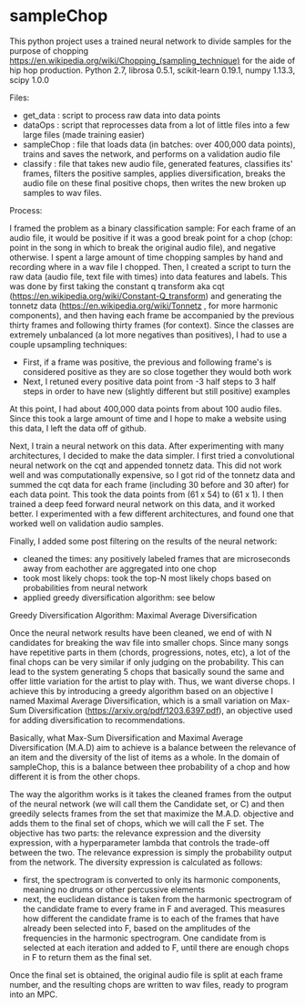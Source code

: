 # sampleChop

This python project uses a trained neural network to divide samples for the purpose of chopping https://en.wikipedia.org/wiki/Chopping_(sampling_technique) for the aide of hip hop production. 
Python 2.7, librosa 0.5.1, scikit-learn 0.19.1, numpy 1.13.3, scipy 1.0.0

Files:
- get_data : script to process raw data into data points
- dataOps : script that reprocesses data from a lot of little files into a few large files (made training easier)
- sampleChop : file that loads data (in batches: over 400,000 data points), trains and saves the network, and performs on a validation audio file
- classify : file that takes new audio file, generated features, classifies its' frames, filters the positive samples, applies diversification, breaks the audio file on these final positive chops, then writes the new broken up samples to wav files. 

Process:

I framed the problem as a binary classification sample: For each frame of an audio file, it would be positive if it was a good break point for a chop (chop: point in the song in which to break the original audio file), and negative otherwise.
I spent a large amount of time chopping samples by hand and recording where in a wav file I chopped.
Then, I created a script to turn the raw data (audio file, text file with times) into data features and labels.
This was done by first taking the constant q transform aka cqt (https://en.wikipedia.org/wiki/Constant-Q_transform) and generating the tonnetz data (https://en.wikipedia.org/wiki/Tonnetz , for more harmonic components), and then having each frame be accompanied by the previous thirty frames and following thirty frames (for context).
Since the classes are extremely unbalanced (a lot more negatives than positives), I had to use a couple upsampling techniques:
  - First, if a frame was positive, the previous and following frame's is considered positive as they are so close together they would both work
  - Next, I retuned every positive data point from -3 half steps to 3 half steps in order to have new (slightly different but still positive) examples

At this point, I had about 400,000 data points from about 100 audio files. Since this took a large amount of time and I hope to make a website using this data, I left the data off of github.

Next, I train a neural network on this data. After experimenting with many architectures, I decided to make the data simpler.
I first tried a convolutional neural network on the cqt and appended tonnetz data. This did not work well and was computationally expensive, so I got rid of the tonnetz data and summed the cqt data for each frame (including 30 before and 30 after) for each data point. This took the data points from (61 x 54) to (61 x 1). I then trained a deep feed forward neural network on this data, and it worked better. I experimented with a few different architectures, and found one that worked well on validation audio samples.

Finally, I added some post filtering on the results of the neural network:
- cleaned the times: any positively labeled frames that are microseconds away from eachother are aggregated into one chop
- took most likely chops: took the top-N most likely chops based on probabilities from neural network
- applied greedy diversification algorithm: see below

Greedy Diversification Algorithm: Maximal Average Diversification

Once the neural network results have been cleaned, we end of with N candidates for breaking the wav file into smaller chops.
Since many songs have repetitive parts in them (chords, progressions, notes, etc), a lot of the final chops can be very similar if only judging on the probability. This can lead to the system generating 5 chops that basically sound the same and offer little variation for the artist to play with. Thus, we want diverse chops. I achieve this by introducing a greedy algorithm based on an objective I named Maximal Average Diversification, which is a small variation on Max-Sum Diversification (https://arxiv.org/pdf/1203.6397.pdf), an objective used for adding diversification to recommendations.

Basically, what Max-Sum Diversification and Maximal Average Diversification (M.A.D) aim to achieve is a balance between the relevance of an item and the diversity of the list of items as a whole. In the domain of sampleChop, this is a balance between thee probability of a chop and how different it is from the other chops.

The way the algorithm works is it takes the cleaned frames from the output of the neural network (we will call them the Candidate set, or C) and then greedily selects frames from the set that maximize the M.A.D. objective and adds them to the final set of chops, which we will call the F set. The objective has two parts: the relevance expression and the diversity expression, with a hyperparameter lambda that controls the trade-off between the two. The relevance expression is simply the probability output from the network. The diversity expression is calculated as follows:
   - first, the spectrogram is converted to only its harmonic components, meaning no drums or other percussive elements
   - next, the euclidean distance is taken from the harmonic spectrogram of the candidate frame to every frame in F and averaged. This measures how different the candidate frame is to each of the frames that have already been selected into F, based on the amplitudes of the frequencies in the harmonic spectrogram.
One candidate from is selected at each iteration and added to F, until there are enough chops in F to return them as the final set.

Once the final set is obtained, the original audio file is split at each frame number, and the resulting chops are written to wav files, ready to program into an MPC.


